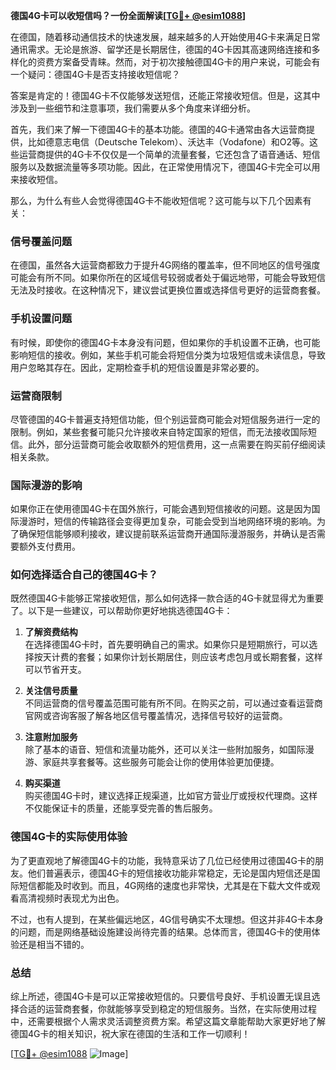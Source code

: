 **德国4G卡可以收短信吗？一份全面解读[[TG💪+ @esim1088](https://t.me/s/esim1088)]**

在德国，随着移动通信技术的快速发展，越来越多的人开始使用4G卡来满足日常通讯需求。无论是旅游、留学还是长期居住，德国的4G卡因其高速网络连接和多样化的资费方案备受青睐。然而，对于初次接触德国4G卡的用户来说，可能会有一个疑问：德国4G卡是否支持接收短信呢？

答案是肯定的！德国4G卡不仅能够发送短信，还能正常接收短信。但是，这其中涉及到一些细节和注意事项，我们需要从多个角度来详细分析。

首先，我们来了解一下德国4G卡的基本功能。德国的4G卡通常由各大运营商提供，比如德意志电信（Deutsche Telekom）、沃达丰（Vodafone）和O2等。这些运营商提供的4G卡不仅仅是一个简单的流量套餐，它还包含了语音通话、短信服务以及数据流量等多项功能。因此，在正常使用情况下，德国4G卡完全可以用来接收短信。

那么，为什么有些人会觉得德国4G卡不能收短信呢？这可能与以下几个因素有关：

### **信号覆盖问题**
在德国，虽然各大运营商都致力于提升4G网络的覆盖率，但不同地区的信号强度可能会有所不同。如果你所在的区域信号较弱或者处于偏远地带，可能会导致短信无法及时接收。在这种情况下，建议尝试更换位置或选择信号更好的运营商套餐。

### **手机设置问题**
有时候，即使你的德国4G卡本身没有问题，但如果你的手机设置不正确，也可能影响短信的接收。例如，某些手机可能会将短信分类为垃圾短信或未读信息，导致用户忽略其存在。因此，定期检查手机的短信设置是非常必要的。

### **运营商限制**
尽管德国的4G卡普遍支持短信功能，但个别运营商可能会对短信服务进行一定的限制。例如，某些套餐可能只允许接收来自特定国家的短信，而无法接收国际短信。此外，部分运营商可能会收取额外的短信费用，这一点需要在购买前仔细阅读相关条款。

### **国际漫游的影响**
如果你正在使用德国4G卡在国外旅行，可能会遇到短信接收的问题。这是因为国际漫游时，短信的传输路径会变得更加复杂，可能会受到当地网络环境的影响。为了确保短信能够顺利接收，建议提前联系运营商开通国际漫游服务，并确认是否需要额外支付费用。

### **如何选择适合自己的德国4G卡？**
既然德国4G卡能够正常接收短信，那么如何选择一款合适的4G卡就显得尤为重要了。以下是一些建议，可以帮助你更好地挑选德国4G卡：

1. **了解资费结构**  
   在选择德国4G卡时，首先要明确自己的需求。如果你只是短期旅行，可以选择按天计费的套餐；如果你计划长期居住，则应该考虑包月或长期套餐，这样可以节省开支。

2. **关注信号质量**  
   不同运营商的信号覆盖范围可能有所不同。在购买之前，可以通过查看运营商官网或咨询客服了解各地区信号覆盖情况，选择信号较好的运营商。

3. **注意附加服务**  
   除了基本的语音、短信和流量功能外，还可以关注一些附加服务，如国际漫游、家庭共享套餐等。这些服务可能会让你的使用体验更加便捷。

4. **购买渠道**  
   购买德国4G卡时，建议选择正规渠道，比如官方营业厅或授权代理商。这样不仅能保证卡的质量，还能享受完善的售后服务。

### **德国4G卡的实际使用体验**
为了更直观地了解德国4G卡的功能，我特意采访了几位已经使用过德国4G卡的朋友。他们普遍表示，德国4G卡的短信接收功能非常稳定，无论是国内短信还是国际短信都能及时收到。而且，4G网络的速度也非常快，尤其是在下载大文件或观看高清视频时表现尤为出色。

不过，也有人提到，在某些偏远地区，4G信号确实不太理想。但这并非4G卡本身的问题，而是网络基础设施建设尚待完善的结果。总体而言，德国4G卡的使用体验还是相当不错的。

### **总结**
综上所述，德国4G卡是可以正常接收短信的。只要信号良好、手机设置无误且选择合适的运营商套餐，你就能够享受到稳定的短信服务。当然，在实际使用过程中，还需要根据个人需求灵活调整资费方案。希望这篇文章能帮助大家更好地了解德国4G卡的相关知识，祝大家在德国的生活和工作一切顺利！

[[TG💪+ @esim1088](https://t.me/s/esim1088) ![Image](https://i.postimg.cc/4NQfJmqS/Snipaste-2025-05-13-00-14-12.png)]